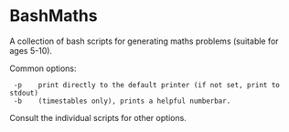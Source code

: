 # BashMaths

A collection of bash scripts for generating maths problems (suitable for ages 5-10). 

Common options:

```
 -p    print directly to the default printer (if not set, print to stdout)
 -b    (timestables only), prints a helpful numberbar.
```

Consult the individual scripts for other options.
